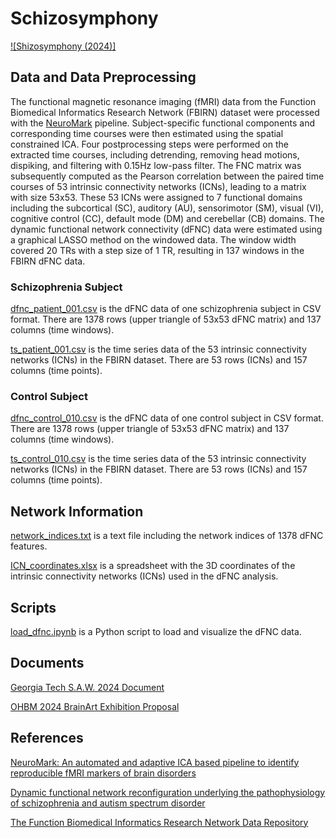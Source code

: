 # Schizosymphony
[![Shizosymphony (2024)]](https://youtu.be/un1yZxA48wM)

## Data and Data Preprocessing
The functional magnetic resonance imaging (fMRI) data from the Function Biomedical Informatics Research Network (FBIRN) dataset were processed with the [NeuroMark](https://www.sciencedirect.com/science/article/pii/S2213158220302126) pipeline. Subject-specific functional components and corresponding time courses were then estimated using the spatial constrained ICA. Four postprocessing steps were performed on the extracted time courses, including detrending, removing head motions, dispiking, and filtering with 0.15Hz low-pass filter. The FNC matrix was subsequently computed as the Pearson correlation between the paired time courses of 53 intrinsic connectivity networks (ICNs), leading to a matrix with size 53x53. These 53 ICNs were assigned to 7 functional domains including the subcortical (SC), auditory (AU), sensorimotor (SM), visual (VI), cognitive control (CC), default mode (DM) and cerebellar (CB) domains. The dynamic functional network connectivity (dFNC) data were estimated using a graphical LASSO method on the windowed data. The window width covered 20 TRs with a step size of 1 TR, resulting in 137 windows in the FBIRN dFNC data.

### Schizophrenia Subject
[dfnc_patient_001.csv](https://drive.google.com/file/d/1Hcirl9NHMlgJ_5GP0UHXdOWVQpPO4bN7/view?usp=sharing) is the dFNC data of one schizophrenia subject in CSV format. There are 1378 rows (upper triangle of 53x53 dFNC matrix) and 137 columns (time windows).

[ts_patient_001.csv](https://drive.google.com/file/d/1ZyY6ilq6DHQgv7KdOQChOpSdFhpnPFJI/view?usp=sharing) is the time series data of the 53 intrinsic connectivity networks (ICNs) in the FBIRN dataset. There are 53 rows (ICNs) and 157 columns (time points).

### Control Subject
[dfnc_control_010.csv](https://drive.google.com/file/d/1fG8bBmEnbyGExaEk64c-QHtIsHWh-pHp/view?usp=sharing) is the dFNC data of one control subject in CSV format. There are 1378 rows (upper triangle of 53x53 dFNC matrix) and 137 columns (time windows).

[ts_control_010.csv](https://drive.google.com/file/d/1JusBN5Mq77BWjXxGVQMYPJVH1Tbo-T_K/view?usp=sharing) is the time series data of the 53 intrinsic connectivity networks (ICNs) in the FBIRN dataset. There are 53 rows (ICNs) and 157 columns (time points).

## Network Information
[network_indices.txt](network_indices.txt) is a text file including the network indices of 1378 dFNC features.

[ICN_coordinates.xlsx](ICN_coordinates.xlsx) is a spreadsheet with the 3D coordinates of the intrinsic connectivity networks (ICNs) used in the dFNC analysis.

## Scripts

[load_dfnc.ipynb](load_dfnc.ipynb) is a Python script to load and visualize the dFNC data.

## Documents
[Georgia Tech S.A.W. 2024 Document](https://docs.google.com/document/d/10lzfJmFucl341rtTUpNijfQZ5F1DF2OhxqVxM9AQB9Y/edit?usp=sharing)

[OHBM 2024 BrainArt Exhibition Proposal](https://docs.google.com/document/d/1YaN2wlQmluxbHWdqqnBTnhmyaJEggCaikvZsjQ0geTE/edit?usp=sharing)

## References

[NeuroMark: An automated and adaptive ICA based pipeline to identify reproducible fMRI markers of brain disorders](https://www.sciencedirect.com/science/article/pii/S2213158220302126)

[Dynamic functional network reconfiguration underlying the pathophysiology of schizophrenia and autism spectrum disorder](https://onlinelibrary.wiley.com/doi/full/10.1002/hbm.25205)

[The Function Biomedical Informatics Research Network Data Repository](https://www.ncbi.nlm.nih.gov/pmc/articles/PMC4651841/)
